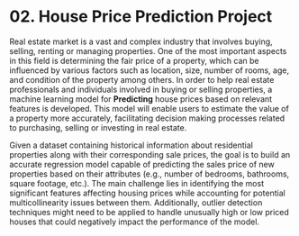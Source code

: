 # 02. House Price Prediction Project

Real estate market is a vast and complex industry that involves buying, selling, renting or managing properties. One of the most important aspects in this field is determining the fair price of a property, which can be influenced by various factors such as location, size, number of rooms, age, and condition of the property among others. In order to help real estate professionals and individuals involved in buying or selling properties, a machine learning model for **Predicting** house prices based on relevant features is developed. This model will enable users to estimate the value of a property more accurately, facilitating decision making processes related to purchasing, selling or investing in real estate.

Given a dataset containing historical information about residential properties along with their corresponding sale prices, the goal is to build an accurate regression model capable of predicting the sales price of new properties based on their attributes (e.g., number of bedrooms, bathrooms, square footage, etc.). The main challenge lies in identifying the most significant features affecting housing prices while accounting for potential multicollinearity issues between them. Additionally, outlier detection techniques might need to be applied to handle unusually high or low priced houses that could negatively impact the performance of the model.